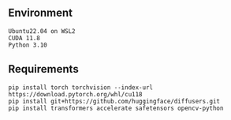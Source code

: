 
## Environment

~~~
Ubuntu22.04 on WSL2
CUDA 11.8
Python 3.10
~~~

## Requirements

~~~
pip install torch torchvision --index-url https://download.pytorch.org/whl/cu118
pip install git+https://github.com/huggingface/diffusers.git
pip install transformers accelerate safetensors opencv-python
~~~
